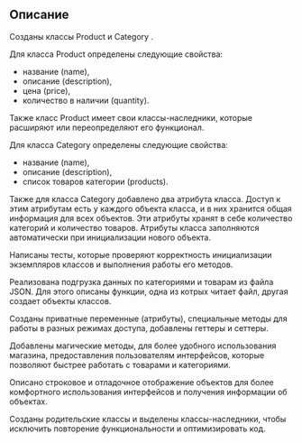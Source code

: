 ## Описание
Созданы классы Product и Category .


Для класса Product определены следующие свойства:
- название (name),
- описание (description),
- цена (price),
- количество в наличии (quantity).

Также класс Product имеет свои классы-наследники, которые расширяют или переопределяют его функционал.

Для класса Category определены следующие свойства:
- название (name),
- описание (description),
- список товаров категории (products).

Также для класса Category добавлено два атрибута класса. 
Доступ к этим атрибутам есть у каждого объекта класса, и в них хранится общая информация для всех объектов.
Эти атрибуты хранят в себе количество категорий и количество товаров.
Атрибуты класса заполняются автоматически при инициализации нового объекта.


Написаны тесты, которые проверяют корректность инициализации экземпляров классов и выполнения работы его методов.

Реализована подгрузка данных по категориями и товарам из файла JSON. 
Для этого описаны функции, одна из котрых читает файл, другая создает объекты классов.

Созданы приватные переменные (атрибуты), специальные методы для работы в разных режимах доступа,
добавлены геттеры и сеттеры.

Добавлены магические методы, для более удобного использования магазина,
предоставления пользователям интерфейсов, которые позволяют быстрее работать с товарами и категориями.

Описано строковое и отладочное отображение объектов для более комфортного использования интерфейсов
и получения информации об объектах.

Созданы родительские классы и выделены классы-наследники, чтобы исключить повторение функциональности и
оптимизировать код.
